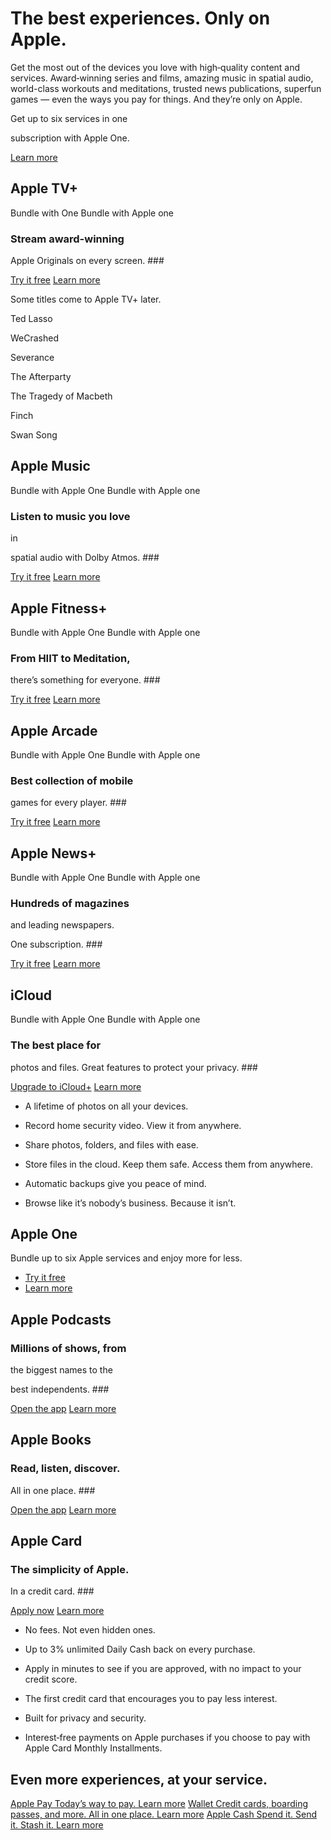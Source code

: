 The best
experiences. Only on Apple.
==========

Get the most out of the devices you love with high‑quality content and services. Award‑winning series and films, amazing music in spatial audio, world-class workouts and meditations, trusted news publications, superfun games —
even the ways you pay for things. And they’re only on Apple.

Get up to six services in one

subscription with Apple One.

[Learn more](https://www.apple.com/apple-one/)

Apple TV+
----------

Bundle with One Bundle with Apple one

### Stream award-winning
Apple Originals on
every screen. ###

[Try it free](https://tv.apple.com/?itscg=10000&itsct=pod-ovp-nav-apl-ann-21_1019) [Learn more](https://www.apple.com/apple-tv-plus/)

 Some titles come
to Apple TV+ later.

 Ted Lasso

 WeCrashed

 Severance

 The Afterparty

 The Tragedy of Macbeth

 Finch

 Swan Song

Apple Music
----------

Bundle with Apple One Bundle with Apple one

### Listen to music you love
in

spatial audio
with Dolby Atmos. ###

[Try it free](https://music.apple.com/?itscg=10000&itsct=pod-ovp-music-apl-ann-21_1019) [Learn more](https://www.apple.com/apple-music/)

Apple Fitness+
----------

Bundle with Apple One Bundle with Apple one

### From HIIT to Meditation,
there’s something for everyone. ###

[Try it free](https://fitness.apple.com/us/subscribe?itscg=10000&itsct=pod-services-fitness-apl-ann-21_1019) [Learn more](https://www.apple.com/apple-fitness-plus/)

Apple Arcade
----------

Bundle with Apple One Bundle with Apple one

### Best collection of mobile
games for every player. ###

[Try it free](https://apps.apple.com/arcade?itscg=10000&itsct=pod-services-arcade-apl-ann-21_1019) [Learn more](https://www.apple.com/apple-arcade/)

Apple News+
----------

Bundle with Apple One Bundle with Apple one

### Hundreds of magazines

and leading
newspapers.

One subscription. ###

[Try it free](https://news.apple.com/?itscg=10000&itsct=pod-ovp-news-apl-ann-21_1019) [Learn more](https://www.apple.com/apple-news/)

iCloud
----------

Bundle with Apple One Bundle with Apple one

### The best place for
photos
and files.
Great
features to
protect
your privacy. ###

[Upgrade to iCloud+](https://icq.icloud.com/?context=ZXh0ZXJuYWxBcHBfY29tLmFwcGxlLm1vYmlsZW1haWxfZW1haWxUb0ZyZWVVc2Vy) [Learn more](https://www.apple.com/icloud/)

* A lifetime of photos on all your devices.

* Record home security video. View it from anywhere.

* Share photos, folders, and files with ease.

* Store files in the cloud. Keep them safe. Access them from anywhere.

* Automatic backups give you peace of mind.

* Browse like it’s nobody’s business. Because it isn’t.

Apple One
----------

Bundle up to six Apple services and enjoy more for less.

* [Try it free](https://one.apple.com/?itscg=10000&itsct=pod-ovp-apple_one-apl-ann-21_1019)
* [Learn more](https://www.apple.com/apple-one/)

Apple Podcasts
----------

### Millions of shows, from

the biggest
names to the

best independents. ###

[Open the app](https://podcasts.apple.com/?itscg=10000&itsct=pod-ovp-podcasts-apl-ann-21_1019) [Learn more](https://www.apple.com/apple-podcasts/)

Apple Books
----------

### Read, listen, discover.
All in one place. ###

[Open the app](https://books.apple.com/reading-now?itscg=10000&itsct=pod-ovp-books-apl-ann-21_1019&campaign_id=AB_marcom_ownmedia_All) [Learn more](https://www.apple.com/apple-books/)

Apple Card
----------

### The simplicity of Apple.
In a credit card. ###

[Apply now](https://card.apple.com/?itscg=10000&itsct=pod-ovp-apple_card-apl-ann-21_1019) [Learn more](https://www.apple.com/apple-card/)

* No fees. Not even hidden ones.

* Up to 3% unlimited Daily Cash back on every purchase.

* Apply in minutes to see if you are approved, with no impact to your credit score.

* The first credit card that encourages you to pay less interest.

* Built for privacy and security.

* Interest‑free payments on Apple purchases if you choose to pay with Apple Card Monthly Installments.

Even more
 experiences,
at
 your service.
----------

[Apple Pay Today’s way to pay. Learn more](https://www.apple.com/apple-pay/) [Wallet Credit cards, boarding passes, and more. All in one place. Learn more](https://www.apple.com/wallet/) [Apple Cash Spend it. Send it. Stash it. Learn more](https://www.apple.com/apple-cash/)
